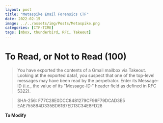```yaml
---
layout: post
title: "Metaspike Email Forensics CTF"
date: 2022-02-15
image: ../../assets/img/Posts/Metaspike.png
categories: [CTF-TIME]
tags: [mbox, thunderbird, RFC, Takeout]
---
```


# To Read, or Not to Read (100)

> You have exported the contents of a Gmail mailbox via Takeout. Looking at the exported data1, you suspect that one of the top-level messages may have been read by the perpetrator. Enter its Message-ID (i.e., the value of its "Message-ID:" header field as defined in RFC 5322).

> SHA-256: F77C28E0DCC8481279CF99F79DCAD3E5 EAE755884D335BD61B7ED13C34E8FD28

**To Modify**

<!-- WE first begin by checking the integrity of the file downloaded by comparing it to the SHA given.

![image](https://user-images.githubusercontent.com/58165365/153607411-268c8040-ddfb-420b-babd-a0ef370188f5.png)

WE can see that it corresponds.

According to [fileinfo](https://fileinfo.com/extension/mbox):

> _An MBOX file is an email mailbox saved in a mail storage format used for organizing email messages in a single text file. It saves messages in a concatenated format where each message is stored after another, starting with the "From" header. MBOX files were originally used by Unix hosts but are now supported by other email applications, including Apple Mail and Mozilla Thunderbird._

Some of the tools you can use to open `.mbox` files include:

| OS      | Tool                                                               | Free/Paid        |
| ------- | ------------------------------------------------------------------ | ---------------- |
| Windows | [Mozilla Thunderbird](https://www.thunderbird.net/en-US/download/) | Free             |
|         | CoolUtils Total Thunderbird Converter                              | Free Trial       |
|         | Kernel MBOX Viewer                                                 | Free Trial       |
|         | Aryson MBOX to PST Converter                                       | Free Trial       |
|         | Regain MBOX to PST Converter                                       | Free Trial       |
|         | EdbMails                                                           | Free Trial       |
| MAC     | Mozilla Thunderbird                                                | Free             |
|         | Apple Mail                                                         | Included with OS |
|         | Microsoft Outlook 365                                              | Free+            |
| Linux   | Mozilla Thunderbird                                                | Free             |
|         | GNOME Evolution                                                    | Free             |

- Google Takeout (Google Takeaway in some languages, on the site itself called "Download your data") is a project by the Google Data Liberation Front that allows users of Google products, such as YouTube and Gmail, to export their data to a downloadable archive file.

From the instructions given, they have mentioned RFC 5322 (Who even reads that😫). For those not familiar with what RFC's are:

> _RFC (Request for Comments) is a publication in a series, from the principal technical development and standards-setting bodies for the Internet, most prominently the Internet Engineering Task Force._
> ~Source: [Wikipedia](https://en.wikipedia.org/wiki/Request_for_Comments)

Shortly put:

> _RFC documents contain technical specifications and organizational notes for the Internet._
> ~Source: [IETF](https://www.ietf.org/standards/rfcs/)

At first, i downloaded a tool called SysInfo MBOX File viewer to test whether i can access the mails.

![image](https://user-images.githubusercontent.com/58165365/153643529-ebf65db8-d061-4517-b171-ae70d8fd0a22.png)

I did see the mails which are 1812 in total but where do i start? I did not seem to find a way to know if an email was opened or not. So next thing i did was look for a tool that can do that. Thunderbird? Lets check it out.

Parsing through the emails, i narrowed down senders

- Brian Dean
- BYRDIE
- BYRDIE Insider
- Craighill
- Dan Lewis
- Doug at Segment
- Evergreen by The Spruce
- Grovemade
- Health tip of the Day by Verywell
- Investopedia
- Jeff Sauer
- Kylee from Segment
- Madewell
- Madewell insider
- Morning Brew
- NextDraft
- Nicole at Segement
- Overstock | Spring Black Friday
- Overstock.com
- PLAE
- Serious Eats
- Simply Recipes
- Team BigMarker
- Tech Today by Lifewire
- The Balance Today
- The New York Times
- The Spruce Daily
- theSkimm
- Tommy Griffith
- Treehugger
- Troy Hunt
- UPLIFT Desk
- Verywell Health Today
- What I Learned About Today

# Resources

- https://www.forensicfocus.com/articles/email-forensics-investigation-techniques/
  https://www.howtogeek.com/709718/how-to-open-an-mbox-file-in-mozilla-thunderbird/
  https://business.tutsplus.com/articles/did-someone-open-and-read-your-email--cms-29389
  https://support.google.com/accounts/thread/124683174/best-way-to-view-google-takeout-gmail-and-other-products?hl=en
  https://datatracker.ietf.org/doc/html/rfc5322 -->
